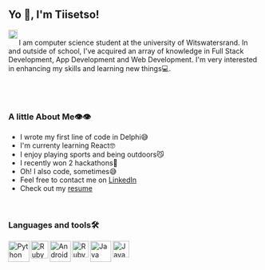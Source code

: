 ## Yo 👋, I'm Tiisetso!

<a href='https://www.linkedin.com/in/tiisetsomojalefa/'><img align='left' alt="linkedin" src="https://raw.githubusercontent.com/rahul-jha98/rahul-jha98/561d474902b59c7429ec22bb73e225696c27b202/assets/linkedin.svg" height='18px'/></a>
<br/>
I am computer science student at the university of Witswatersrand. In and outside of school, I've acquired an array of knowledge in Full Stack Development, App Development and Web Development.
I'm very interested in enhancing my skills and learning new things💻.

<br/><br/>

### A little About Me👁👁

- I wrote my first line of code in Delphi😅
- I'm currenty learning React🤓
- I enjoy playing sports and being outdoors😼
- I recently won 2 hackathons🤩
- Oh! I also code, sometimes😅
- Feel free to contact me on [LinkedIn](https://www.linkedin.com/in/tiisetsomojalefa/)
- Check out my [resume](https://drive.google.com/file/d/1F7qmNobypyED6cNwjpEVenaUlKnP3Pjq/view?usp=sharing)

<br/>

### Languages and tools🛠
<a href="https://www.python.org" target="_blank"><img align="left" alt="Python" height ="42px" src="https://raw.githubusercontent.com/rahul-jha98/github_readme_icons/main/language_and_tools/square/python/python.svg"></a>
<a href="https://www.google.com/url?sa=t&rct=j&q=&esrc=s&source=web&cd=&cad=rja&uact=8&ved=2ahUKEwi36LLDwND2AhUWHcAKHQkAC1AQFnoECCMQAQ&url=https%3A%2F%2Fen.wikipedia.org%2Fwiki%2FC%252B%252B&usg=AOvVaw3glL8olO8f25SVDG0xLX5b" target="_blank"><img align="left" alt="Ruby" height ="35px" src="https://upload.wikimedia.org/wikipedia/commons/1/18/ISO_C%2B%2B_Logo.svg"></a>
<a href="https://developer.android.com" target="_blank"> <img align="left" alt="Android" height ="42px" src="https://raw.githubusercontent.com/rahul-jha98/github_readme_icons/main/language_and_tools/square/android/android.svg"> </a>
<a href="https://www.ruby-lang.org/en/" target="_blank"><img align="left" alt="Ruby" height ="33px" src="https://upload.wikimedia.org/wikipedia/commons/7/73/Ruby_logo.svg"></a>
<a href="https://www.java.com" target="_blank"><img align="left" alt="Java" height ="42px" src="https://raw.githubusercontent.com/rahul-jha98/github_readme_icons/main/language_and_tools/square/java/java.svg"></a>
<a href="https://www.javascript.com/" target="_blank"><img align="left" alt="Java" height ="33px" src="https://upload.wikimedia.org/wikipedia/commons/9/99/Unofficial_JavaScript_logo_2.svg"></a>


<!---
tiisetsohub/tiisetsohub is a ✨ special ✨ repository because its `README.md` (this file) appears on your GitHub profile.
You can click the Preview link to take a look at your changes.
--->
